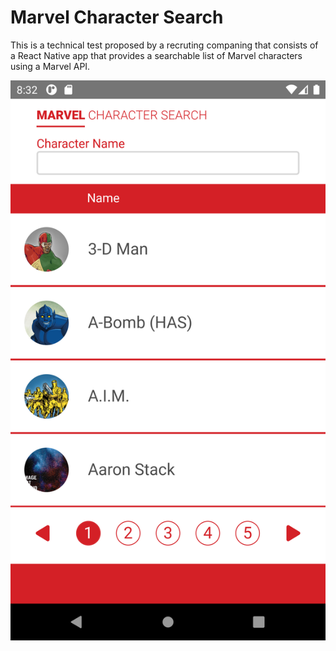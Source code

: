 # Marvel Character Search

This is a technical test proposed by a recruting companing that consists of a React Native app that provides a searchable list of Marvel characters using a Marvel API.

<img src="screenshots/screenshot1.png">
